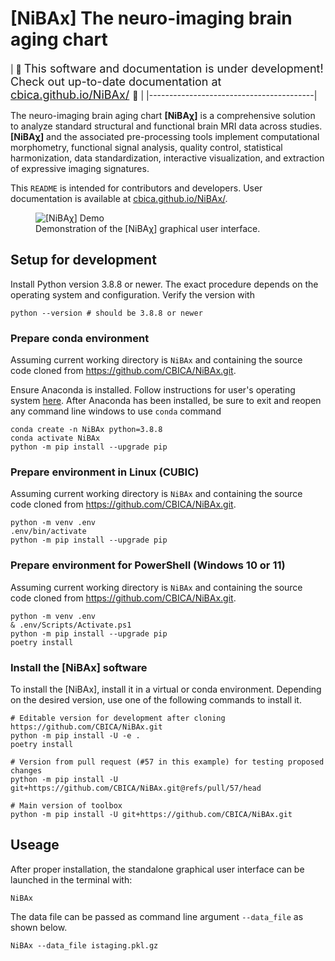 # [NiBAx] The neuro-imaging brain aging chart

| :construction:
  <font size="+1">This software and documentation is under development!
                  Check out up-to-date documentation at
                  [cbica.github.io/NiBAx/](https://cbica.github.io/NiBAx/) </font> :construction: |
|-----------------------------------------|

The neuro-imaging brain aging chart **[NiBAχ]** is a comprehensive solution to
analyze standard structural and functional brain MRI data across studies.
**[NiBAχ]** and the associated pre-processing tools implement computational
morphometry, functional signal analysis, quality control, statistical
harmonization, data standardization, interactive visualization, and extraction
of expressive imaging signatures.

This `README` is intended for contributors and developers.
User documentation is available at
[cbica.github.io/NiBAx/](https://cbica.github.io/NiBAx/).


<figure>
  <img src="NiBAx/resources/workflow.gif" alt="[NiBAχ] Demo"/>
  <figcaption>Demonstration of the [NiBAχ] graphical user interface.</figcaption>
</figure>


## Setup for development
Install Python version 3.8.8 or newer.
The exact procedure depends on the operating system and configuration.
Verify the version with

```shell
python --version # should be 3.8.8 or newer
```


### Prepare conda environment
Assuming current working directory is `NiBAx` and containing the source code
cloned from https://github.com/CBICA/NiBAx.git.

Ensure Anaconda is installed. Follow instructions for user's operating system [here](https://docs.anaconda.com/anaconda/install/index.html). After Anaconda has been installed, be sure to exit and reopen any 
command line windows to use `conda` command


```shell
conda create -n NiBAx python=3.8.8  
conda activate NiBAx
python -m pip install --upgrade pip
```


### Prepare environment in Linux (CUBIC)
Assuming current working directory is `NiBAx` and containing the source code
cloned from https://github.com/CBICA/NiBAx.git.

```shell
python -m venv .env
.env/bin/activate
python -m pip install --upgrade pip
```

### Prepare environment for PowerShell (Windows 10 or 11)
Assuming current working directory is `NiBAx` and containing the source code
cloned from https://github.com/CBICA/NiBAx.git.

```shell
python -m venv .env
& .env/Scripts/Activate.ps1
python -m pip install --upgrade pip
poetry install
```


### Install the [NiBAx] software
To install the [NiBAx], install it in a virtual or conda environment.
Depending on the desired version, use one of the following
commands to install it.

```shell
# Editable version for development after cloning https://github.com/CBICA/NiBAx.git 
python -m pip install -U -e .
poetry install

# Version from pull request (#57 in this example) for testing proposed changes
python -m pip install -U git+https://github.com/CBICA/NiBAx.git@refs/pull/57/head

# Main version of toolbox
python -m pip install -U git+https://github.com/CBICA/NiBAx.git
```


## Useage
After proper installation, the standalone graphical user interface can be launched
in the terminal with:

```shell
NiBAx
```

The data file can be passed as command line argument `--data_file` as shown below.

```shell
NiBAx --data_file istaging.pkl.gz
```

